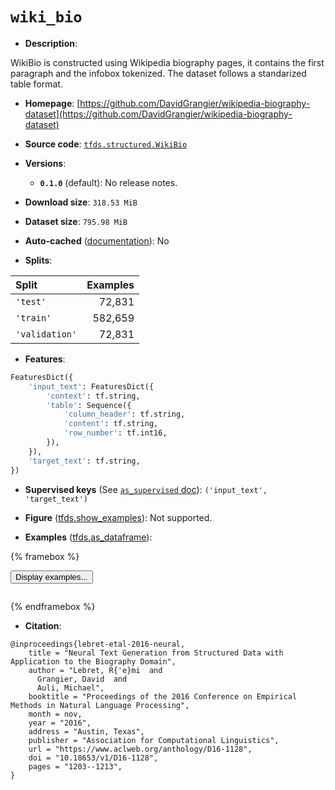 <div itemscope itemtype="http://schema.org/Dataset">
  <div itemscope itemprop="includedInDataCatalog" itemtype="http://schema.org/DataCatalog">
    <meta itemprop="name" content="TensorFlow Datasets" />
  </div>
  <meta itemprop="name" content="wiki_bio" />
  <meta itemprop="description" content="WikiBio is constructed using Wikipedia biography pages, it contains the first&#10;paragraph and the infobox tokenized.&#10;The dataset follows a standarized table format.&#10;&#10;To use this dataset:&#10;&#10;```python&#10;import tensorflow_datasets as tfds&#10;&#10;ds = tfds.load(&#x27;wiki_bio&#x27;, split=&#x27;train&#x27;)&#10;for ex in ds.take(4):&#10;  print(ex)&#10;```&#10;&#10;See [the guide](https://www.tensorflow.org/datasets/overview) for more&#10;informations on [tensorflow_datasets](https://www.tensorflow.org/datasets).&#10;&#10;" />
  <meta itemprop="url" content="https://www.tensorflow.org/datasets/catalog/wiki_bio" />
  <meta itemprop="sameAs" content="https://github.com/DavidGrangier/wikipedia-biography-dataset" />
  <meta itemprop="citation" content="@inproceedings{lebret-etal-2016-neural,&#10;    title = &quot;Neural Text Generation from Structured Data with Application to the Biography Domain&quot;,&#10;    author = &quot;Lebret, R{&#x27;e}mi  and&#10;      Grangier, David  and&#10;      Auli, Michael&quot;,&#10;    booktitle = &quot;Proceedings of the 2016 Conference on Empirical Methods in Natural Language Processing&quot;,&#10;    month = nov,&#10;    year = &quot;2016&quot;,&#10;    address = &quot;Austin, Texas&quot;,&#10;    publisher = &quot;Association for Computational Linguistics&quot;,&#10;    url = &quot;https://www.aclweb.org/anthology/D16-1128&quot;,&#10;    doi = &quot;10.18653/v1/D16-1128&quot;,&#10;    pages = &quot;1203--1213&quot;,&#10;}" />
</div>

# `wiki_bio`


*   **Description**:

WikiBio is constructed using Wikipedia biography pages, it contains the first
paragraph and the infobox tokenized. The dataset follows a standarized table
format.

*   **Homepage**:
    [https://github.com/DavidGrangier/wikipedia-biography-dataset](https://github.com/DavidGrangier/wikipedia-biography-dataset)

*   **Source code**:
    [`tfds.structured.WikiBio`](https://github.com/tensorflow/datasets/tree/master/tensorflow_datasets/structured/wiki_bio.py)

*   **Versions**:

    *   **`0.1.0`** (default): No release notes.

*   **Download size**: `318.53 MiB`

*   **Dataset size**: `795.98 MiB`

*   **Auto-cached**
    ([documentation](https://www.tensorflow.org/datasets/performances#auto-caching)):
    No

*   **Splits**:

Split          | Examples
:------------- | -------:
`'test'`       | 72,831
`'train'`      | 582,659
`'validation'` | 72,831

*   **Features**:

```python
FeaturesDict({
    'input_text': FeaturesDict({
        'context': tf.string,
        'table': Sequence({
            'column_header': tf.string,
            'content': tf.string,
            'row_number': tf.int16,
        }),
    }),
    'target_text': tf.string,
})
```

*   **Supervised keys** (See
    [`as_supervised` doc](https://www.tensorflow.org/datasets/api_docs/python/tfds/load#args)):
    `('input_text', 'target_text')`

*   **Figure**
    ([tfds.show_examples](https://www.tensorflow.org/datasets/api_docs/python/tfds/visualization/show_examples)):
    Not supported.

*   **Examples**
    ([tfds.as_dataframe](https://www.tensorflow.org/datasets/api_docs/python/tfds/as_dataframe)):

<!-- mdformat off(HTML should not be auto-formatted) -->

{% framebox %}

<button id="displaydataframe">Display examples...</button>
<div id="dataframecontent" style="overflow-x:auto"></div>
<script src="https://www.gstatic.com/external_hosted/jquery2.min.js"></script>
<script>
var url = "https://storage.googleapis.com/tfds-data/visualization/dataframe/wiki_bio-0.1.0.html";
$(document).ready(() => {
  $("#displaydataframe").click((event) => {
    // Disable the button after clicking (dataframe loaded only once).
    $("#displaydataframe").prop("disabled", true);

    // Pre-fetch and display the content
    $.get(url, (data) => {
      $("#dataframecontent").html(data);
    }).fail(() => {
      $("#dataframecontent").html(
        'Error loading examples. If the error persist, please open '
        + 'a new issue.'
      );
    });
  });
});
</script>

{% endframebox %}

<!-- mdformat on -->

*   **Citation**:

```
@inproceedings{lebret-etal-2016-neural,
    title = "Neural Text Generation from Structured Data with Application to the Biography Domain",
    author = "Lebret, R{'e}mi  and
      Grangier, David  and
      Auli, Michael",
    booktitle = "Proceedings of the 2016 Conference on Empirical Methods in Natural Language Processing",
    month = nov,
    year = "2016",
    address = "Austin, Texas",
    publisher = "Association for Computational Linguistics",
    url = "https://www.aclweb.org/anthology/D16-1128",
    doi = "10.18653/v1/D16-1128",
    pages = "1203--1213",
}
```

